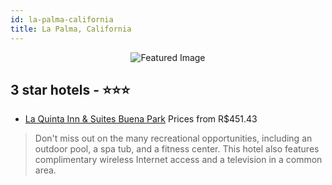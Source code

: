 ```yaml
---
id: la-palma-california
title: La Palma, California
---
```


<center><img src="https://i.travelapi.com/hotels/1000000/30000/23500/23411/face577b_z.jpg" alt="Featured Image" /></center>


##  3 star hotels - ⭐️⭐️⭐️

-    [La Quinta Inn & Suites Buena Park](https://www.hurb.com/br/hotels/la-palma/la-quinta-inn-suites-buena-park-JNP-JP306143?cmp=18055) Prices from R$451.43
   > Don't miss out on the many recreational opportunities, including an outdoor pool, a spa tub, and a fitness center. This hotel also features complimentary wireless Internet access and a television in a common area.
